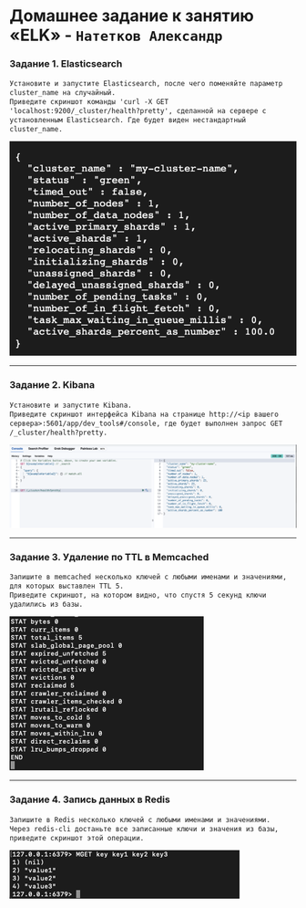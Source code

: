 # Домашнее задание к занятию «ELK» - `Натетков Александр`


### Задание 1. Elasticsearch

	Установите и запустите Elasticsearch, после чего поменяйте параметр cluster_name на случайный.
	Приведите скриншот команды 'curl -X GET 'localhost:9200/_cluster/health?pretty', сделанной на сервере с установленным Elasticsearch. Где будет виден нестандартный cluster_name.

![Скриншот-1](https://github.com/karapuze/gitlab-hw/blob/main/img/Снимок%20экрана%202023-10-15%20в%2011.01.01.png)


---

### Задание 2. Kibana

	Установите и запустите Kibana.
 	Приведите скриншот интерфейса Kibana на странице http://<ip вашего сервера>:5601/app/dev_tools#/console, где будет выполнен запрос GET /_cluster/health?pretty.

![Скриншот-1](https://github.com/karapuze/gitlab-hw/blob/main/img/Снимок%20экрана%202023-10-15%20в%2011.34.50.png)


---

### Задание 3. Удаление по TTL в Memcached

	Запишите в memcached несколько ключей с любыми именами и значениями, для которых выставлен TTL 5.
	Приведите скриншот, на котором видно, что спустя 5 секунд ключи удалились из базы.


![Скриншот-1](https://github.com/karapuze/gitlab-hw/blob/main/img/Снимок%20экрана%202023-10-12%20в%2017.05.01.png)


---

### Задание 4. Запись данных в Redis

	Запишите в Redis несколько ключей с любыми именами и значениями.
 	Через redis-cli достаньте все записанные ключи и значения из базы, приведите скриншот этой операции.

![Скриншот-1](https://github.com/karapuze/gitlab-hw/blob/main/img/Снимок%20экрана%202023-10-12%20в%2017.44.35.png)


 

